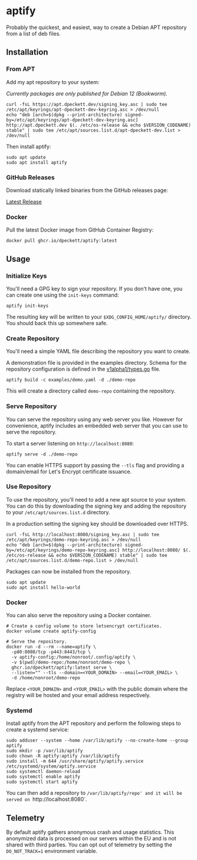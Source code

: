 # aptify

Probably the quickest, and easiest, way to create a Debian APT repository from
a list of deb files.

## Installation

### From APT

Add my apt repository to your system:

*Currently packages are only published for Debian 12 (Bookworm).*

```shell
curl -fsL https://apt.dpeckett.dev/signing_key.asc | sudo tee /etc/apt/keyrings/apt-dpeckett-dev-keyring.asc > /dev/null
echo "deb [arch=$(dpkg --print-architecture) signed-by=/etc/apt/keyrings/apt-dpeckett-dev-keyring.asc] http://apt.dpeckett.dev $(. /etc/os-release && echo $VERSION_CODENAME) stable" | sudo tee /etc/apt/sources.list.d/apt-dpeckett-dev.list > /dev/null
```

Then install aptify:

```shell
sudo apt update
sudo apt install aptify
```

### GitHub Releases

Download statically linked binaries from the GitHub releases page: 

[Latest Release](https://github.com/dpeckett/aptify/releases/latest)

### Docker

Pull the latest Docker image from GitHub Container Registry:

```shell
docker pull ghcr.io/dpeckett/aptify:latest
```

## Usage

### Initialize Keys

You'll need a GPG key to sign your repository. If you don't have one, you can
create one using the `init-keys` command:

```shell
aptify init-keys
```

The resulting key will be written to your `$XDG_CONFIG_HOME/aptify/` directory. You should back this up somewhere safe.

### Create Repository

You'll need a simple YAML file describing the repository you want to create.

A demonstration file is provided in the examples directory. Schema for the
repository configuration is defined in the 
[v1alpha1/types.go](./internal/config/v1alpha1/types.go) file.

```shell
aptify build -c examples/demo.yaml -d ./demo-repo
```

This will create a directory called `demo-repo` containing the repository.

### Serve Repository

You can serve the repository using any web server you like. However for 
convenience, aptify includes an embedded web server that you can use to serve 
the repository.

To start a server listening on `http://localhost:8080`:

```shell
aptify serve -d ./demo-repo
```

You can enable HTTPS support by passing the `--tls` flag and providing a 
domain/email for Let's Encrypt certificate issuance.

### Use Repository

To use the repository, you'll need to add a new apt source to your system. You
can do this by downloading the signing key and adding the repository to your
`/etc/apt/sources.list.d` directory.

In a production setting the signing key should be downloaded over HTTPS.

```shell
curl -fsL http://localhost:8080/signing_key.asc | sudo tee /etc/apt/keyrings/demo-repo-keyring.asc > /dev/null
echo "deb [arch=$(dpkg --print-architecture) signed-by=/etc/apt/keyrings/demo-repo-keyring.asc] http://localhost:8080/ $(. /etc/os-release && echo $VERSION_CODENAME) stable" | sudo tee /etc/apt/sources.list.d/demo-repo.list > /dev/null
```

Packages can now be installed from the repository.

```shell
sudo apt update
sudo apt install hello-world
```

### Docker

You can also serve the repository using a Docker container.

```shell
# Create a config volume to store letsencrypt certificates.
docker volume create aptify-config

# Serve the repository.
docker run -d --rm --name=aptify \
  -p80:8080/tcp -p443:8443/tcp \
  -v aptify-config:/home/nonroot/.config/aptify \
  -v $(pwd)/demo-repo:/home/nonroot/demo-repo \
  ghcr.io/dpeckett/aptify:latest serve \
  --listen="" --tls --domain=<YOUR_DOMAIN> --email=<YOUR_EMAIL> \
  -d /home/nonroot/demo-repo
```

Replace `<YOUR_DOMAIN>` and `<YOUR_EMAIL>` with the public domain where the 
registry will be hosted and your email address respectively.

### Systemd

Install aptify from the APT repository and perform the following steps to
create a systemd service:

```shell
sudo adduser --system --home /var/lib/aptify --no-create-home --group aptify
sudo mkdir -p /var/lib/aptify
sudo chown -R aptify:aptify /var/lib/aptify
sudo install -m 644 /usr/share/aptify/aptify.service /etc/systemd/system/aptify.service
sudo systemctl daemon-reload
sudo systemctl enable aptify
sudo systemctl start aptify
```

You can then add a repository to `/var/lib/aptify/repo' and it will be served
on `http://localhost:8080`.

## Telemetry

By default aptify gathers anonymous crash and usage statistics. This anonymized
data is processed on our servers within the EU and is not shared with third
parties. You can opt out of telemetry by setting the `DO_NOT_TRACK=1`
environment variable.